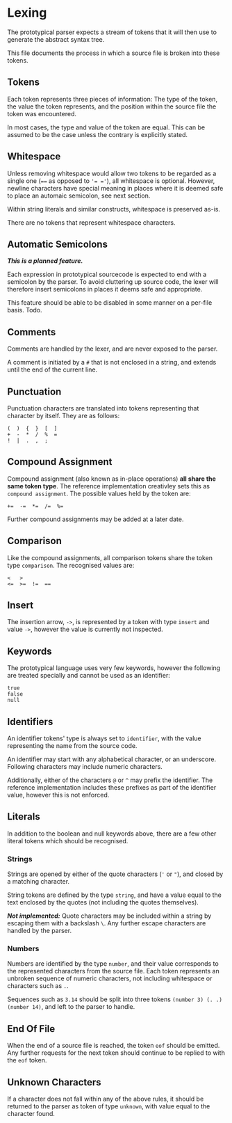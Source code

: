 Lexing
======

The prototypical parser expects a stream of tokens that it will then use to generate the abstract syntax tree.

This file documents the process in which a source file is broken into these tokens.

Tokens
------

Each token represents three pieces of information: The type of the token, the value the token represents, and the position within the source file the token was encountered.

In most cases, the type and value of the token are equal. This can be assumed to be the case unless the contrary is explicitly stated.

Whitespace
----------

Unless removing whitespace would allow two tokens to be regarded as a single one (`==` as opposed to `'= ='`), all whitespace is optional. However, newline characters have special meaning in places where it is deemed safe to place an automaic semicolon, see next section.

Within string literals and similar constructs, whitespace is preserved as-is.

There are no tokens that represent whitespace characters.

Automatic Semicolons
--------------------

***This is a planned feature.***

Each expression in prototypical sourcecode is expected to end with a semicolon by the parser. To avoid cluttering up source code, the lexer will therefore insert semicolons in places it deems safe and appropriate.

This feature should be able to be disabled in some manner on a per-file basis. Todo.

Comments
--------

Comments are handled by the lexer, and are never exposed to the parser.

A comment is initiated by a `#` that is not enclosed in a string, and extends until the end of the current line.

Punctuation
-----------

Punctuation characters are translated into tokens representing that character by itself. They are as follows:

```
(  )  {  }  [  ]
+  -  *  /  %  =
!  |  .  ,  ;
```

Compound Assignment
-------------------

Compound assignment (also known as in-place operations) **all share the same token type**. The reference implementation creativley sets this as `compound assignment`. The possible values held by the token are:

```
+=  -=  *=  /=  %=
```

Further compound assignments may be added at a later date.

Comparison
----------

Like the compound assignments, all comparison tokens share the token type `comparison`. The recognised values are:

```
<   >
<=  >=  !=  ==
```

Insert
------

The insertion arrow, `->`, is represented by a token with type `insert` and value `->`, however the value is currently not inspected.

Keywords
--------

The prototypical language uses very few keywords, however the following are treated specially and cannot be used as an identifier:

```
true
false
null
```

Identifiers
-----------

An identifier tokens' type is always set to `identifier`, with the value representing the name from the source code.

An identifier may start with any alphabetical character, or an underscore. Following characters may include numeric characters.

Additionally, either of the characters `@` or `^` may prefix the identifier. The reference implementation includes these prefixes as part of the identifier value, however this is not enforced.

Literals
--------

In addition to the boolean and null keywords above, there are a few other literal tokens which should be recognised.

### Strings

Strings are opened by either of the quote characters (`'` or `"`), and closed by a matching character.

String tokens are defined by the type `string`, and have a value equal to the text enclosed by the quotes (not including the quotes themselves).

***Not implemented:*** Quote characters may be included within a string by escaping them with a backslash `\`. Any further escape characters are handled by the parser.

### Numbers

Numbers are identified by the type `number`, and their value corresponds to the represented characters from the source file. Each token represents an unbroken sequence of numeric characters, not including whitespace or characters such as `.`.

Sequences such as `3.14` should be split into three tokens `(number 3) (. .) (number 14)`, and left to the parser to handle.

End Of File
-----------

When the end of a source file is reached, the token `eof` should be emitted. Any further requests for the next token should continue to be replied to with the `eof` token.

Unknown Characters
------------------

If a character does not fall within any of the above rules, it should be returned to the parser as token of type `unknown`, with value equal to the character found.
